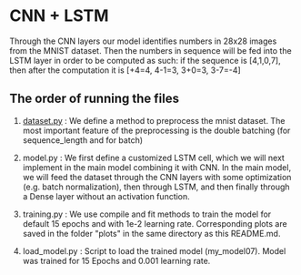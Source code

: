 # CNN + LSTM
Through the CNN layers our model identifies numbers in 28x28 images from the MNIST dataset. Then the numbers in sequence will be fed into the LSTM layer in order to be computed as such: if the sequence is [4,1,0,7], then after the computation it is [+4=4, 4-1=3, 3+0=3, 3-7=-4] 

## The order of running the files
1. [dataset.py](https://github.com/pippowell/IANNwTFGr10/blob/main/Homework/07/dataset.py)
: We define a method to preprocess the mnist dataset. The most important feature of the preprocessing is the double batching (for sequence_length and for batch)

2. model.py
: We first define a customized LSTM cell, which we will next implement in the main model combining it with CNN.
In the main model, we will feed the dataset through the CNN layers with some optimization (e.g. batch normalization), then through LSTM, and then finally through a Dense layer without an activation function. 

3. training.py
: We use compile and fit methods to train the model for default 15 epochs and with 1e-2 learning rate. Corresponding plots are saved in the folder "plots" in the same directory as this README.md.

4. load_model.py
: Script to load the trained model (my_model07). Model was trained for 15 Epochs and 0.001 learning rate.
